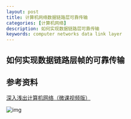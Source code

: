 ```yaml
---
layout: post
title: 计算机网络数据链路层可靠传输
categories: [计算机网络]
description: 如何实现数据链路层可靠传输
keywords: computer networks data link layer 
---
```


## 如何实现数据链路层帧的可靠传输



## 参考资料

[深入浅出计算机网络（微课视频版）](http://www.tup.tsinghua.edu.cn/booksCenter/book_09342101.html)

![img](https://wendaocsmaster.github.io/images/blog/093421-01.jpg)
